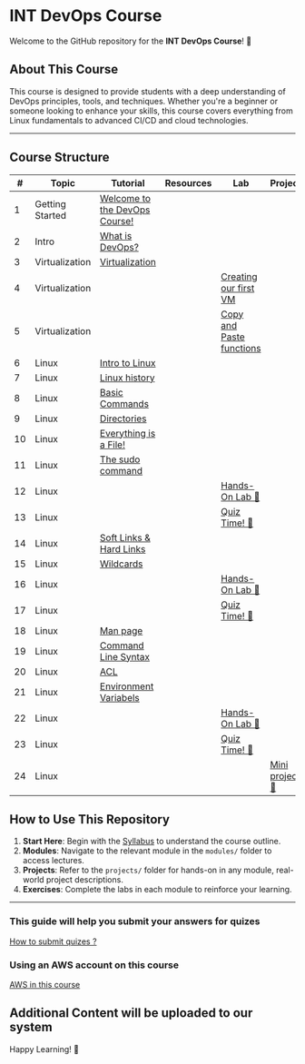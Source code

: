 # INT DevOps Course

Welcome to the GitHub repository for the **INT DevOps Course**! 🎉

## About This Course
This course is designed to provide students with a deep understanding of DevOps principles, tools, and techniques. Whether you're a beginner or someone looking to enhance your skills, this course covers everything from Linux fundamentals to advanced CI/CD and cloud technologies.

---

## Course Structure

| #   | Topic           | Tutorial                                                                              | Resources          | Lab                              | Project                        | Status   |
|-----|-----------------|---------------------------------------------------------------------------------------|--------------------|----------------------------------|--------------------------------|----------|
| 1   | Getting Started | [Welcome to the DevOps Course!](modules/module-1-intro/getting-started.md)       |            |            |                   |   |
| 2   | Intro           | [What is DevOps?](modules/module-1-intro/lesson-what-is-devops.md)               |            |            |                   |   |
| 3   | Virtualization  | [Virtualization](modules/module-1-intro/virtualisation.md)                       |            |            |                   |   |
| 4   | Virtualization  |                                                                                  |            | [Creating our first VM](labs/creating-our-first-vm.md) |   |   |
| 5   | Virtualization  |                                                                                  |            | [Copy and Paste functions](labs/copy-paste.md) |   |   |
| 6   | Linux           | [Intro to Linux](modules/module-2-linux/intro-to-linux.md)                       |            |            |                   |   |
| 7   | Linux           | [Linux history](modules/module-2-linux/history.md)                               |            |            |                   |   |
| 8   | Linux           | [Basic Commands](modules/module-2-linux/basic-commands.md)                       |            |            |                   |   |
| 9   | Linux           | [Directories](modules/module-2-linux/directories.md)                             |            |            |                   |   |
| 10   | Linux           | [Everything is a File!](modules/module-2-linux/everything-is-a-file.md)          |            |            |                   |   |
| 11  | Linux           | [The sudo command](modules/module-2-linux/sudo.md)                               |            |            |                   |   |
| 12  | Linux           |                                                                                  |            | [Hands-On Lab 📝](labs/linux-1.md) |           |   |
| 13  | Linux           |                                                                                  |            | [Quiz Time! 📝](quizzes/linux-quiz-1.md) |     |   |
| 14  | Linux           | [Soft Links & Hard Links](modules/module-2-linux/soft-links-hard-links.md)       |            |            |                   |   |
| 15  | Linux           | [Wildcards](modules/module-2-linux/wildcards.md)                                 |            |            |                   |   |
| 16  | Linux           |                                                                                  |            |  [Hands-On Lab 📝](labs/linux-2.md)      |     |   |
| 17  | Linux           |                                                                                  |            |  [Quiz Time! 📝](quizzes/linux-quiz-2.md)      |     |   |
| 18  | Linux           | [Man page](modules/module-2-linux/man-page.md)                                                                               |            |      |     |   |
| 19  | Linux           | [Command Line Syntax](modules/module-2-linux/cli-syntax.md)                                                                  |          |      |     |   |
| 20  | Linux           | [ACL](modules/module-2-linux/acl.md)                                                                  |          |      |     |   |
| 21  | Linux           | [Environment Variabels](modules/module-2-linux/env.md)                                                                  |          |      |     |   |
| 22  | Linux           |                                                                                  |            |  [Hands-On Lab 📝](labs/linux-3.md)      |     |   |
| 23  | Linux           |                                                                                  |            |  [Quiz Time! 📝](quizzes/linux-quiz-3.md)      |     |   |
| 24  | Linux           |                                                                                  |  |   |   [Mini project 🎉](modules/module-2-linux/projects/mini-project-1.md)  |   |


## How to Use This Repository

1. **Start Here**: Begin with the [Syllabus]() to understand the course outline.
2. **Modules**: Navigate to the relevant module in the `modules/` folder to access lectures.
3. **Projects**: Refer to the `projects/` folder for hands-on in any module, real-world project descriptions.
4. **Exercises**: Complete the labs in each module to reinforce your learning.

---
### This guide will help you submit your answers for quizes 
[How to submit quizes ?](modules/module-1-intro/submitting-pr.md) 

 ### Using an AWS account on this course
[AWS in this course](modules/module-1-intro/aws-account.md) 

## Additional Content will be uploaded to our system

Happy Learning! 🚀
